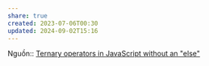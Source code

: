 ```yaml
---
share: true
created: 2023-07-06T00:30
updated: 2024-09-02T15:16
---
```

Nguồn:: [Ternary operators in JavaScript without an "else"](https://stackoverflow.com/a/2933472/3416774)
